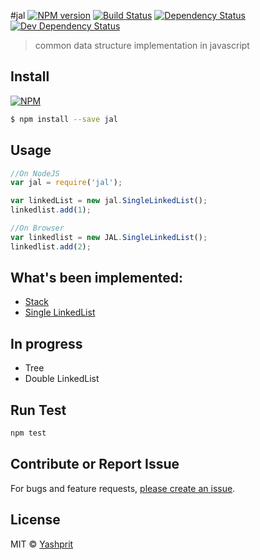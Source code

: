 #jal  [![NPM version][npm-image]][npm-url] [![Build Status][travis-image]][travis-url] [![Dependency Status][daviddm-image]][daviddm-url] [![Dev Dependency Status][daviddmdev-image]][daviddm-url]

> common data structure implementation in javascript


## Install
[![NPM](https://nodei.co/npm/jal.png?mini=true)](https://nodei.co/npm/jal/)

```sh
$ npm install --save jal
```


## Usage

```js
//On NodeJS
var jal = require('jal');

var linkedList = new jal.SingleLinkedList();
linkedlist.add(1);

//On Browser
var linkedlist = new JAL.SingleLinkedList();
linkedlist.add(2);

```

## What's been implemented:
* <a href="https://rawgit.com/yashprit/jal/master/doc/html/Stack.html" target="_blank">Stack</a>
* <a href="https://rawgit.com/yashprit/jal/master/doc/html/SingleLinkedList.html" target="_blank">Single LinkedList</a>

## In progress
* Tree
* Double LinkedList

## Run Test
```sh
npm test
```

## Contribute or Report Issue
For bugs and feature requests, [please create an issue][issue-url].


## License

MIT © [Yashprit](yashprit.github.io)

[issue-url]: https://github.com/yashprit/jal/issues
[npm-url]: https://npmjs.org/package/jal
[npm-image]: https://img.shields.io/npm/v/jal.svg
[travis-url]: https://travis-ci.org/yashprit/jal
[travis-image]: https://travis-ci.org/yashprit/jal.svg?branch=master
[daviddm-image]: https://david-dm.org/yashprit/jal.svg?theme=shields.io
[daviddmdev-image]: https://david-dm.org/yashprit/jal/dev-status.svg?theme=shields.io
[daviddm-url]: https://david-dm.org/yashprit/jal
[bower-url]: http://bower.io/search/?q=owner:yashprit
[bower-image]: https://badge.fury.io/bo/jal@1x.png

